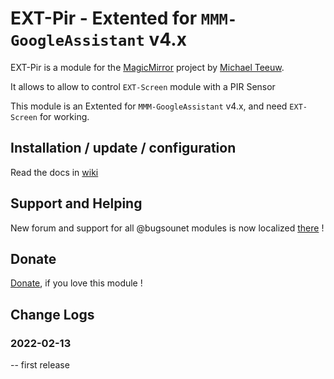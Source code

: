# EXT-Pir - Extented for `MMM-GoogleAssistant` v4.x

EXT-Pir is a module for the [MagicMirror](https://github.com/MichMich/MagicMirror) project by [Michael Teeuw](https://github.com/MichMich).<br>

It allows to allow to control `EXT-Screen` module with a PIR Sensor

This module is an Extented for `MMM-GoogleAssistant` v4.x, and need `EXT-Screen` for working.<br>

## Installation / update / configuration

Read the docs in [wiki](https://wiki.bugsounet.fr/EXT-Pir)

## Support and Helping
New forum and support for all @bugsounet modules is now localized [there](https://forum.bugsounet.fr) !
 
## Donate
 [Donate](https://www.paypal.com/cgi-bin/webscr?cmd=_s-xclick&hosted_button_id=TTHRH94Y4KL36&source=url), if you love this module !

## Change Logs

### 2022-02-13
   -- first release

